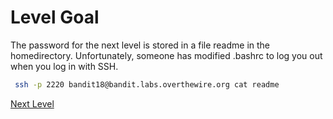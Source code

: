 # Level Goal
The password for the next level is stored in a file readme in the homedirectory. Unfortunately, someone has modified .bashrc to log you out when you log in with SSH.

```sh
 ssh -p 2220 bandit18@bandit.labs.overthewire.org cat readme
```
[Next Level](level_18.md)
